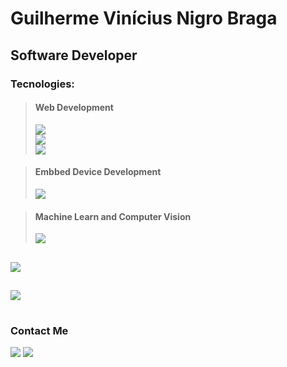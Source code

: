 <h1>Guilherme Vinícius Nigro Braga</h1>
<h2>Software Developer</h2>

<h3>Tecnologies:</h3>

><h4>Web Development</h4>
>
><a href="https://skillicons.dev">
 >   <img src="https://skillicons.dev/icons?i=html,css,js,nodejs,git" /><br>
 >   <img src="https://skillicons.dev/icons?i=ts,bootstrap,tailwind,react,nextjs"/><br>
 >   <img src="https://skillicons.dev/icons?i=wordpress,sass,webpack,gulp,jquery"/><br>
 ></a>

 ><h4>Embbed Device Development</h4>
>
><a href="https://skillicons.dev">
 >   <img src="https://skillicons.dev/icons?i=c,cpp,java,raspberrypi,arduino" /><br>
></a>

> <h4>Machine Learn and Computer Vision</h4>
><a href="https://skillicons.dev">
 >   <img src="https://skillicons.dev/icons?i=py,opencv,pytorch,tensorflow" />
 ></a>


##
<a><img src="https://github-readme-stats-s0la1r3.vercel.app/api?username=guilhermevnbraga&show_icons=true&bg_color=121218&title_color=0CA&text_color=0B9"/></a>

##
<a><img src="https://readme-stats-cwvn.vercel.app/api/top-langs/?username=guilhermevnbraga&layout=compact&langs_count=10&hide=jupyter%20notebook&exclude_repo=FTP-Client-Server,Linked-Attributes-Implementation,DirectLinks-Update-Dirs&count-private=true&theme=gotham&border_color=47f0d7"></a>

#
<h3>Contact Me</h3>
<div>
<a href="https://www.linkedin.com/in/guilherme-vin%C3%ADcius-nigro-braga-651aba279/" target="_blank"><img src="https://img.shields.io/badge/-LinkedIn-%230077B5?style=for-the-badge&logo=linkedin&logoColor=white" target="_blank"></a> 
<a href="mailto:guilhermeviniciuspj@gmail.com"><img src="https://img.shields.io/badge/Gmail-D14836?style=for-the-badge&logo=gmail&logoColor=white"></a>
</div>
